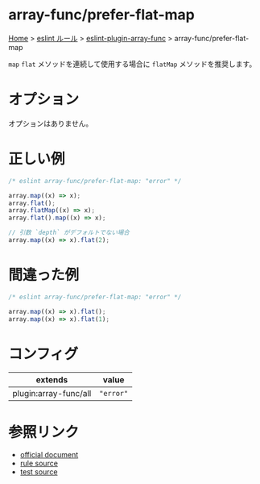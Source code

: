 # array-func/prefer-flat-map

[Home](../../../index.md) >
[eslint ルール](../../index.md) >
[eslint-plugin-array-func](../array-func.md) >
array-func/prefer-flat-map

`map` `flat` メソッドを連続して使用する場合に `flatMap` メソッドを推奨します。

# オプション

オプションはありません。

# 正しい例

```javascript
/* eslint array-func/prefer-flat-map: "error" */

array.map((x) => x);
array.flat();
array.flatMap((x) => x);
array.flat().map((x) => x);

// 引数 `depth` がデフォルトでない場合
array.map((x) => x).flat(2);
```

# 間違った例

```javascript
/* eslint array-func/prefer-flat-map: "error" */

array.map((x) => x).flat();
array.map((x) => x).flat(1);
```

# コンフィグ

| extends               | value     |
| --------------------- | --------- |
| plugin:array-func/all | `"error"` |

# 参照リンク

- [official document](https://github.com/freaktechnik/eslint-plugin-array-func#prefer-flat-map)
- [rule source](https://github.com/freaktechnik/eslint-plugin-array-func/blob/main/rules/prefer-flat-map.js)
- [test source](https://github.com/freaktechnik/eslint-plugin-array-func/blob/main/test/rules/prefer-flat-map.mjs)
